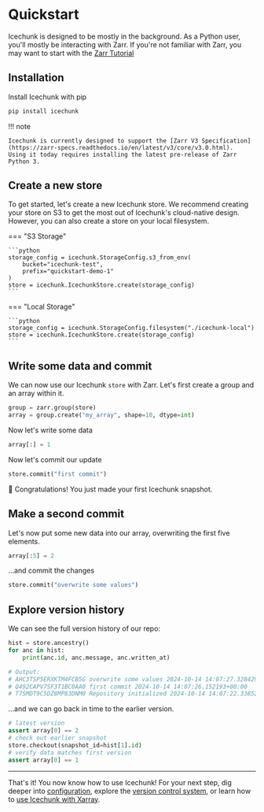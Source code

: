 # Quickstart

Icechunk is designed to be mostly in the background.
As a Python user, you'll mostly be interacting with Zarr.
If you're not familiar with Zarr, you may want to start with the [Zarr Tutorial](https://zarr.readthedocs.io/en/latest/tutorial.html)

## Installation

Install Icechunk with pip

```python
pip install icechunk 
```

!!! note

    Icechunk is currently designed to support the [Zarr V3 Specification](https://zarr-specs.readthedocs.io/en/latest/v3/core/v3.0.html).
    Using it today requires installing the latest pre-release of Zarr Python 3.


## Create a new store

To get started, let's create a new Icechunk store.
We recommend creating your store on S3 to get the most out of Icechunk's cloud-native design.
However, you can also create a store on your local filesystem.

=== "S3 Storage"

    ```python
    storage_config = icechunk.StorageConfig.s3_from_env(
        bucket="icechunk-test",
        prefix="quickstart-demo-1"
    )
    store = icechunk.IcechunkStore.create(storage_config)
    ```

=== "Local Storage"

    ```python
    storage_config = icechunk.StorageConfig.filesystem("./icechunk-local")
    store = icechunk.IcechunkStore.create(storage_config)
    ```

## Write some data and commit

We can now use our Icechunk `store` with Zarr.
Let's first create a group and an array within it.

```python
group = zarr.group(store)
array = group.create("my_array", shape=10, dtype=int)
```

Now let's write some data

```python
array[:] = 1
```

Now let's commit our update

```python
store.commit("first commit")
```

🎉 Congratulations! You just made your first Icechunk snapshot.

## Make a second commit

Let's now put some new data into our array, overwriting the first five elements.

```python
array[:5] = 2
```

...and commit the changes

```python
store.commit("overwrite some values")
```

## Explore version history

We can see the full version history of our repo:

```python
hist = store.ancestry()
for anc in hist:
    print(anc.id, anc.message, anc.written_at)

# Output:
# AHC3TSP5ERXKTM4FCB5G overwrite some values 2024-10-14 14:07:27.328429+00:00
# Q492CAPV7SF3T1BC0AA0 first commit 2024-10-14 14:07:26.152193+00:00
# T7SMDT9C5DZ8MP83DNM0 Repository initialized 2024-10-14 14:07:22.338529+00:00
```

...and we can go back in time to the earlier version.

```python
# latest version
assert array[0] == 2
# check out earlier snapshot
store.checkout(snapshot_id=hist[1].id)
# verify data matches first version
assert array[0] == 1
```

---

That's it! You now know how to use Icechunk!
For your next step, dig deeper into [configuration](./configuration.md),
explore the [version control system](./version-control.md), or learn how to
[use Icechunk with Xarray](./xarray.md).